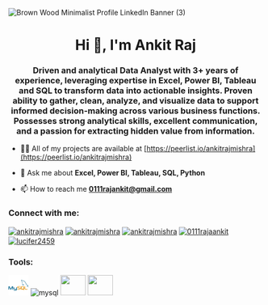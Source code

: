 ![Brown Wood Minimalist Profile LinkedIn Banner (3)](https://github.com/user-attachments/assets/a2d29677-038a-435f-95d2-a15f8697490b)

<h1 align="center">Hi 👋, I'm Ankit Raj</h1>
<h3 align="center">Driven and analytical Data Analyst with 3+ years of experience, leveraging expertise in Excel, Power BI, Tableau and SQL to transform data into actionable insights. Proven ability to gather, clean, analyze, and visualize data to support informed decision-making across various business functions. Possesses strong analytical skills, excellent communication, and a passion for extracting hidden value from information.</h3>

- 👨‍💻 All of my projects are available at [https://peerlist.io/ankitrajmishra](https://peerlist.io/ankitrajmishra)

- 💬 Ask me about **Excel, Power BI, Tableau, SQL, Python**

- 📫 How to reach me **0111rajankit@gmail.com**

<h3 align="left">Connect with me:</h3>
<p align="left">
<a href="https://linkedin.com/in/ankitrajmishra" target="blank"><img align="center" src="https://raw.githubusercontent.com/rahuldkjain/github-profile-readme-generator/master/src/images/icons/Social/linked-in-alt.svg" alt="ankitrajmishra" height="30" width="40" /></a>
<a href="https://www.youtube.com/@ankitrajmishra01" target="blank"><img align="center" src="![youtube-2-logo-png-transparent](https://github.com/user-attachments/assets/c5893753-9499-466e-9aa3-b2dcac0b7dd0)" alt="ankitrajmishra" height="30" width="40" /></a>
<a href="https://kaggle.com/ankitrajmishra" target="blank"><img align="center" src="https://raw.githubusercontent.com/rahuldkjain/github-profile-readme-generator/master/src/images/icons/Social/kaggle.svg" alt="ankitrajmishra" height="30" width="40" /></a>
<a href="https://www.hackerrank.com/0111rajaankit" target="blank"><img align="center" src="https://raw.githubusercontent.com/rahuldkjain/github-profile-readme-generator/master/src/images/icons/Social/hackerrank.svg" alt="0111rajaankit" height="30" width="40" /></a>
<a href="https://discord.gg/lucifer2459" target="blank"><img align="center" src="https://raw.githubusercontent.com/rahuldkjain/github-profile-readme-generator/master/src/images/icons/Social/discord.svg" alt="lucifer2459" height="30" width="40" /></a>
</p>


<h3 align="left">Tools:</h3>
<p align="left"> 
<img src="https://raw.githubusercontent.com/devicons/devicon/master/icons/mysql/mysql-original-wordmark.svg" alt="mysql" width="40" height="40"/>
<img src="https://download.logo.wine/logo/Microsoft_Excel/Microsoft_Excel-Logo.wine.png" alt="mysql" width="50" height="40"/>
<img src="https://info.railsentinel.co.uk/wp-content/uploads/2023/02/PowerBI-Logo.png" width="50" height="40"/>
<img src="https://webobjects2.cdw.com/is/image/CDW/3678930?$product-main$" width="50" height="40"/>


